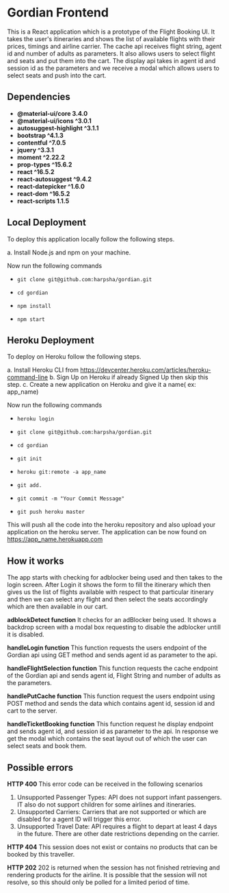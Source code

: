 # Gordian Frontend

This is a React application which is a prototype of the Flight Booking UI. It takes the user's itineraries and shows the list of available flights with their prices, timings and airline carrier. The cache api receives flight string, agent id and number of adults as parameters. It also allows users to select flight and seats and put them into the cart. The display api takes in agent id and session id as the parameters and we receive a modal which allows users to select seats and push into the cart.

## Dependencies

- **@material-ui/core 3.4.0**
- **@material-ui/icons ^3.0.1**
- **autosuggest-highlight ^3.1.1**
- **bootstrap ^4.1.3**
- **contentful ^7.0.5**
- **jquery ^3.3.1**
- **moment ^2.22.2**
- **prop-types ^15.6.2**
- **react ^16.5.2**
- **react-autosuggest ^9.4.2**
- **react-datepicker ^1.6.0**
- **react-dom ^16.5.2**
- **react-scripts 1.1.5**


## Local Deployment

To deploy this application locally follow the following steps.

a. Install Node.js and npm on your machine.



Now run the following commands 


* ```git clone git@github.com:harpsha/gordian.git```

* ```cd gordian```

* ```npm install```

* ```npm start```


## Heroku Deployment

To deploy on Heroku follow the following steps.

a. Install Heroku CLI from https://devcenter.heroku.com/articles/heroku-command-line
b. Sign Up on Heroku if already Signed Up then skip this step.
c. Create a new application on Heroku and give it a name( ex: app_name)

    
Now run the following commands

* ```heroku login```

* ```git clone git@github.com:harpsha/gordian.git```  

* ```cd gordian```

* ```git init```

* ```heroku git:remote -a app_name```     

* ```git add.```

* ```git commit -m "Your Commit Message"```

* ```git push heroku master```


This will push all the code into the heroku repository and also upload your application on the heroku server.
The application can be now found on https://app_name.herokuapp.com

## How it works

The app starts with checking for adblocker being used and then takes to the login screen. After Login it shows the form to fill the itinerary which then gives us the list of flights available with respect to that particular itinerary and then we can select any flight and then select the seats accordingly which are then available in our cart.

**adblockDetect function**
It checks for an adBlocker being used. It shows a backdrop screen with a modal box requesting to disable the adblocker untill it is disabled.

**handleLogin function**
This function requests the users endpoint of the Gordian api using GET method and sends agent id as parameter to the api.

**handleFlightSelection function**
This function requests the cache endpoint of the Gordian api and sends agent id, Flight String and number of adults as the parameters.

**handlePutCache function**
This function request the users endpoint using POST method and sends the data which contains agent id, session id and cart to the server. 

**handleTicketBooking function**
This function request he display endpoint and sends agent id, and session id as parameter to the api. In response we get the modal which contains the seat layout out of which the user can select seats and book them.


## Possible errors 

**HTTP 400**
This error code can be received in the following scenarios
1. Unsupported Passenger Types: API does not support infant passengers. IT also do not support children for some airlines and                                        itineraries.
2. Unsupported Carriers: Carriers that are not supported or which are disabled for a agent ID will trigger this error.
3. Unsupported Travel Date: API requires a flight to depart at least 4 days in the future. There are other date restrictions                                     depending on the carrier.

**HTTP 404**
This session does not exist or contains no products that can be booked by this traveller.

**HTTP 202**
202 is returned when the session has not finished retrieving and rendering products for the airline. It is possible that the session will not resolve, so this should only be polled for a limited period of time.